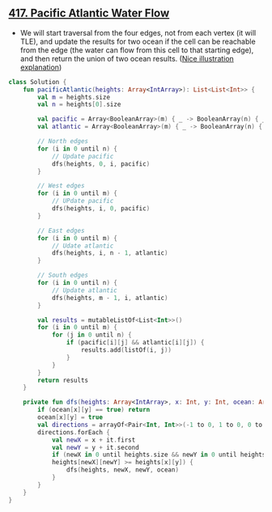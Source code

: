 ## [417. Pacific Atlantic Water Flow](https://leetcode.com/problems/pacific-atlantic-water-flow/)

* We will start traversal from the four edges, not from each vertex (it will TLE), and update the results for two ocean if the cell can be reachable from the edge (the water can flow from this cell to that starting edge), and then return the union of two ocean results. ([Nice illustration explanation](https://leetcode.com/problems/pacific-atlantic-water-flow/discuss/1126938/Short-and-Easy-w-Explanation-and-diagrams-or-Simple-Graph-traversals-DFS-and-BFS))

```kotlin
class Solution {
    fun pacificAtlantic(heights: Array<IntArray>): List<List<Int>> {
        val m = heights.size
        val n = heights[0].size

        val pacific = Array<BooleanArray>(m) { _ -> BooleanArray(n) { _ -> false } }
        val atlantic = Array<BooleanArray>(m) { _ -> BooleanArray(n) { _ -> false } }

        // North edges
        for (i in 0 until n) {
            // Update pacific
            dfs(heights, 0, i, pacific)
        }

        // West edges
        for (i in 0 until m) {
            // UPdate pacific
            dfs(heights, i, 0, pacific)
        }

        // East edges
        for (i in 0 until m) {
            // Udate atlantic
            dfs(heights, i, n - 1, atlantic)
        }

        // South edges
        for (i in 0 until n) {
            // Update atlantic
            dfs(heights, m - 1, i, atlantic)
        }

        val results = mutableListOf<List<Int>>()
        for (i in 0 until m) {
            for (j in 0 until n) {
                if (pacific[i][j] && atlantic[i][j]) {
                    results.add(listOf(i, j))
                }
            }
        }
        return results
    }

    private fun dfs(heights: Array<IntArray>, x: Int, y: Int, ocean: Array<BooleanArray>) {
        if (ocean[x][y] == true) return
        ocean[x][y] = true
        val directions = arrayOf<Pair<Int, Int>>(-1 to 0, 1 to 0, 0 to -1, 0 to 1)
        directions.forEach {
            val newX = x + it.first
            val newY = y + it.second
            if (newX in 0 until heights.size && newY in 0 until heights[0].size &&
            heights[newX][newY] >= heights[x][y]) {
                dfs(heights, newX, newY, ocean)
            }
        }
    }
}
```